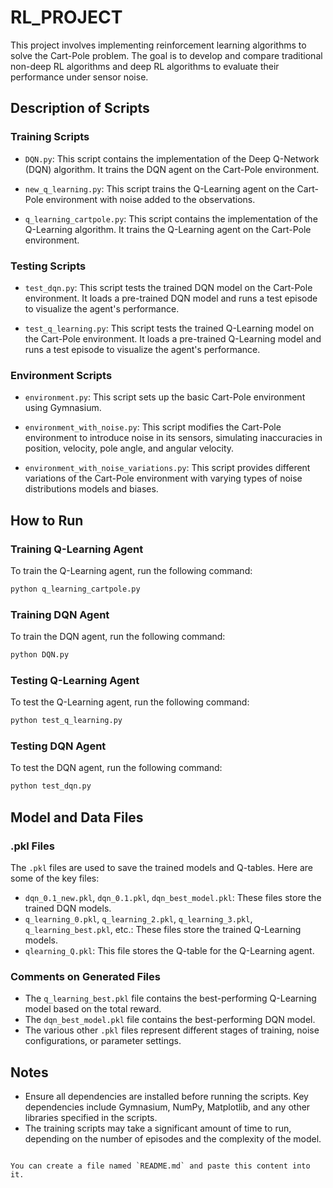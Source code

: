 

# RL_PROJECT

This project involves implementing reinforcement learning algorithms to solve the Cart-Pole problem. The goal is to develop and compare traditional non-deep RL algorithms and deep RL algorithms to evaluate their performance under sensor noise.

## Description of Scripts

### Training Scripts

- `DQN.py`: This script contains the implementation of the Deep Q-Network (DQN) algorithm. It trains the DQN agent on the Cart-Pole environment.

- `new_q_learning.py`: This script trains the Q-Learning agent on the Cart-Pole environment with noise added to the observations.

- `q_learning_cartpole.py`: This script contains the implementation of the Q-Learning algorithm. It trains the Q-Learning agent on the Cart-Pole environment.

### Testing Scripts

- `test_dqn.py`: This script tests the trained DQN model on the Cart-Pole environment. It loads a pre-trained DQN model and runs a test episode to visualize the agent's performance.

- `test_q_learning.py`: This script tests the trained Q-Learning model on the Cart-Pole environment. It loads a pre-trained Q-Learning model and runs a test episode to visualize the agent's performance.

### Environment Scripts

- `environment.py`: This script sets up the basic Cart-Pole environment using Gymnasium.

- `environment_with_noise.py`: This script modifies the Cart-Pole environment to introduce noise in its sensors, simulating inaccuracies in position, velocity, pole angle, and angular velocity.

- `environment_with_noise_variations.py`: This script provides different variations of the Cart-Pole environment with varying types of noise distributions models and biases.

## How to Run

### Training Q-Learning Agent

To train the Q-Learning agent, run the following command:

```bash
python q_learning_cartpole.py
```

### Training DQN Agent

To train the DQN agent, run the following command:

```bash
python DQN.py
```

### Testing Q-Learning Agent

To test the Q-Learning agent, run the following command:

```bash
python test_q_learning.py
```

### Testing DQN Agent

To test the DQN agent, run the following command:

```bash
python test_dqn.py
```

## Model and Data Files

### .pkl Files

The `.pkl` files are used to save the trained models and Q-tables. Here are some of the key files:

- `dqn_0.1_new.pkl`, `dqn_0.1.pkl`, `dqn_best_model.pkl`: These files store the trained DQN models.
- `q_learning_0.pkl`, `q_learning_2.pkl`, `q_learning_3.pkl`, `q_learning_best.pkl`, etc.: These files store the trained Q-Learning models.
- `qlearning_Q.pkl`: This file stores the Q-table for the Q-Learning agent.

### Comments on Generated Files

- The `q_learning_best.pkl` file contains the best-performing Q-Learning model based on the total reward.
- The `dqn_best_model.pkl` file contains the best-performing DQN model.
- The various other `.pkl` files represent different stages of training, noise configurations, or parameter settings.

## Notes

- Ensure all dependencies are installed before running the scripts. Key dependencies include Gymnasium, NumPy, Matplotlib, and any other libraries specified in the scripts.
- The training scripts may take a significant amount of time to run, depending on the number of episodes and the complexity of the model.
```

You can create a file named `README.md` and paste this content into it.